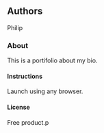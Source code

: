                
## Authors
Philip

### About
This is a portifolio about my bio.

#### Instructions
Launch using any browser.

#### License
Free product.p